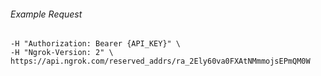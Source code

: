 
###### Example Request
```curl \
-H "Authorization: Bearer {API_KEY}" \
-H "Ngrok-Version: 2" \
https://api.ngrok.com/reserved_addrs/ra_2Ely60va0FXAtNMmmojsEPmQM0W
